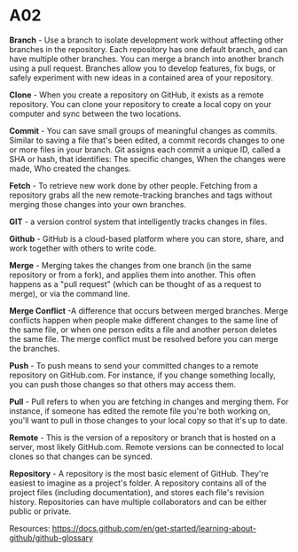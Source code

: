 # A02

**Branch**  - Use a branch to isolate development work without affecting other branches in the repository.
Each repository has one default branch, and can have multiple other branches. You can merge a branch
into another branch using a pull request. Branches allow you to develop features, fix bugs, or safely
experiment with new ideas in a contained area of your repository.

**Clone** - When you create a repository on GitHub, it exists as a remote repository. You can clone your
repository to create a local copy on your computer and sync between the two locations.

**Commit** - You can save small groups of meaningful changes as commits. Similar to saving a file that's
been edited, a commit records changes to one or more files in your branch. Git assigns each commit a
unique ID, called a SHA or hash, that identifies: The specific changes, When the changes were made,
Who created the changes.

**Fetch** - To retrieve new work done by other people. Fetching from a repository grabs all the new 
remote-tracking branches and tags without merging those changes into your own branches.

**GIT** - a version control system that intelligently tracks changes in files.
 
**Github** - GitHub is a cloud-based platform where you can store, share, and work together 
with others to write code.

**Merge** - Merging takes the changes from one branch (in the same repository or from a fork), 
and applies them into another. This often happens as a "pull request" 
(which can be thought of as a request to merge), or via the command line.
 
**Merge Conflict** -A difference that occurs between merged branches. Merge conflicts happen when 
people make different changes to the same line of the same file, or when one person edits a file 
and another person deletes the same file. The merge conflict must be resolved before you can merge the branches.
 
**Push** - To push means to send your committed changes to a remote repository on GitHub.com. 
For instance, if you change something locally, you can push those changes so that others may access them.

**Pull** - Pull refers to when you are fetching in changes and merging them. For instance, 
if someone has edited the remote file you're both working on, you'll want to pull in those 
changes to your local copy so that it's up to date.

**Remote** - This is the version of a repository or branch that is hosted on a server, 
most likely GitHub.com. Remote versions can be connected to local clones so that changes can be synced.

**Repository** - A repository is the most basic element of GitHub. They're easiest to imagine as a project's 
folder. A repository contains all of the project files (including documentation), and stores each file's 
revision history. Repositories can have multiple collaborators and can be either public or private.

Resources:
https://docs.github.com/en/get-started/learning-about-github/github-glossary 

